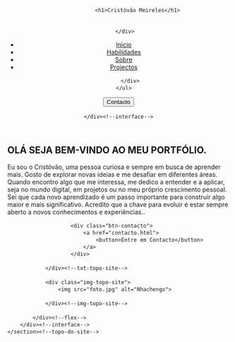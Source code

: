<!DOCTYPE html>
<html lang="pt-br">
<head>
    <meta charset="UTF-8">
    <meta name="viewport" content="width=device-width, initial-scale=1.0">
    <title>Cristovao Meireles Nhachengo</title>
    <!--BOOTSTRAP ICONS-->
    <link rel="stylesheet" href="https://cdn.jsdelivr.net/npm/bootstrap-icons@1.11.3/font/bootstrap-icons.min.css">
    <!--FIM BOOTSTAP ICONS-->  
    <link rel="stylesheet" href="style.css">
</head>
<body>
    
<header>
    <div class="interface">
        <div class="logo">
            
                <h1>Cristóvão Meireles</h1>
            

        </div>

<nav class="menu-desktop">
    <ul class="ul">
        <li><a href="Inicio.html">Inicio</a></li>
        <li><a href="habilidades.html">Habilidades</a></li>
        <li><a href="sobre mim.html">Sobre</a></li>
        <li><a href="projectos.html">Projectos</a></li>
        
        </div>
    </ul>
    
    
</nav>
<div class="btn-contacto">
    <a href="contacto.html">
        <button>Contacto</button>
    </a>

</div><!--btn-contacto-->

    </div><!--interface-->
</header>

<main>
    <section class="topo-do-site">
        <div class="interface">
            <div class="flex">
                <div class="txt-topo-site">
                    <h1>OLÁ SEJA BEM-VINDO AO MEU PORTFÓLIO<span>.</span></h1>
                    <p>Eu sou o Cristóvão, uma pessoa curiosa e sempre em busca de aprender mais. Gosto de explorar novas ideias e me desafiar em diferentes áreas. 
                        Quando encontro algo que me interessa, me dedico a entender e a aplicar, seja no mundo digital, em projetos ou no meu próprio crescimento pessoal. 
                        Sei que cada novo aprendizado é um passo importante para construir algo maior e mais significativo. 
                        Acredito que a chave para evoluir é estar sempre aberto a novos conhecimentos e experiências..</p>

                        <div class="btn-contacto">
                            <a href="contacto.html">
                                <button>Entre em Contacto</button>
                            </a>
                        </div>

                </div><!--txt-topo-site-->

                <div class="img-topo-site">
                    <img src="foto.jpg" alt="Nhachengo">

                </div><!--img-topo-site-->

            </div><!--flex-->
        </div><!--interface-->
    </section><!--topo-do-site-->

</main>

</body>
</html>
